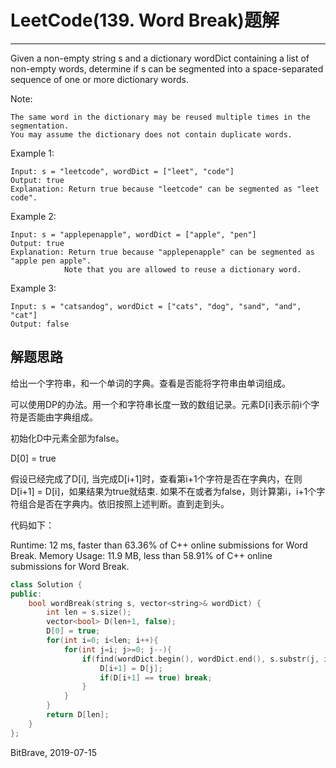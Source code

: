 # LeetCode(139. Word Break)题解
------
Given a non-empty string s and a dictionary wordDict containing a list of non-empty words, determine if s can be segmented into a space-separated sequence of one or more dictionary words.

Note:

    The same word in the dictionary may be reused multiple times in the segmentation.
    You may assume the dictionary does not contain duplicate words.
Example 1:

    Input: s = "leetcode", wordDict = ["leet", "code"]
    Output: true
    Explanation: Return true because "leetcode" can be segmented as "leet code".
Example 2:

    Input: s = "applepenapple", wordDict = ["apple", "pen"]
    Output: true
    Explanation: Return true because "applepenapple" can be segmented as "apple pen apple".
                Note that you are allowed to reuse a dictionary word.
Example 3:

    Input: s = "catsandog", wordDict = ["cats", "dog", "sand", "and", "cat"]
    Output: false

## 解题思路
给出一个字符串，和一个单词的字典。查看是否能将字符串由单词组成。

可以使用DP的办法。用一个和字符串长度一致的数组记录。元素D[i]表示前i个字符是否能由字典组成。

初始化D中元素全部为false。

D[0] = true

假设已经完成了D[i], 当完成D[i+1]时，查看第i+1个字符是否在字典内，在则D[i+1] = D[i]，如果结果为true就结束. 如果不在或者为false，则计算第i，i+1个字符组合是否在字典内。依旧按照上述判断。直到走到头。

代码如下：

Runtime: 12 ms, faster than 63.36% of C++ online submissions for Word Break.
Memory Usage: 11.9 MB, less than 58.91% of C++ online submissions for Word Break.

```c++
class Solution {
public:
    bool wordBreak(string s, vector<string>& wordDict) {
        int len = s.size();
        vector<bool> D(len+1, false);
        D[0] = true;
        for(int i=0; i<len; i++){
            for(int j=i; j>=0; j--){
                if(find(wordDict.begin(), wordDict.end(), s.substr(j, i-j+1)) != wordDict.end()){
                    D[i+1] = D[j];
                    if(D[i+1] == true) break;
                }
            }
        }
        return D[len];
    }
};
```

BitBrave, 2019-07-15